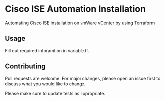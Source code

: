 # Cisco ISE Automation Installation

Automating Cisco ISE installation on vmWare vCenter by using Terraform


## Usage

Fill out required inforamtion in variable.tf. 


## Contributing

Pull requests are welcome. For major changes, please open an issue first
to discuss what you would like to change.

Please make sure to update tests as appropriate.

